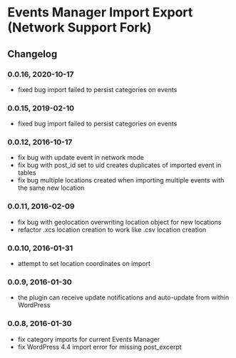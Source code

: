 # Events Manager Import Export (Network Support Fork)

## Changelog

### 0.0.16, 2020-10-17

* fixed bug import failed to persist categories on events

### 0.0.15, 2019-02-10

* fixed bug import failed to persist categories on events

### 0.0.12, 2016-10-17

* fix bug with update event in network mode
* fix bug with post_id set to uid creates duplicates of imported event in tables  
* fix bug multiple locations created when importing multiple events with the same new location


### 0.0.11, 2016-02-09

* fix bug with geolocation overwriting location object for new locations
* refactor .xcs location creation to work like .csv location creation

### 0.0.10, 2016-01-31

* attempt to set location coordinates on import

### 0.0.9, 2016-01-30

* the plugin can receive update notifications and auto-update from within WordPress

### 0.0.8, 2016-01-30

* fix category imports for current Events Manager
* fix WordPress 4.4 import error for missing post_excerpt
